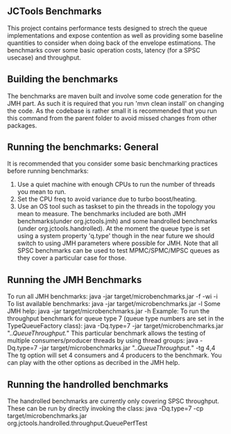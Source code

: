 JCTools Benchmarks
-------
This project contains performance tests designed to strech the queue implementations and expose contention as well
as providing some baseline quantities to consider when doing back of the envelope estimations. The benchmarks cover
some basic operation costs, latency (for a SPSC usecase) and throughput.

Building the benchmarks
-------
The benchmarks are maven built and involve some code generation for the JMH part. As such it is required that you
run 'mvn clean install' on changing the code. As the codebase is rather small it is recommended that you run this
command from the parent folder to avoid missed changes from other packages.

Running the benchmarks: General
-------
It is recommended that you consider some basic benchmarking practices before running benchmarks:
1. Use a quiet machine with enough CPUs to run the number of threads you mean to run.
2. Set the CPU freq to avoid variance due to turbo boost/heating.
3. Use an OS tool such as taskset to pin the threads in the topology you mean to measure.
The benchmarks included are both JMH benchmarks(under org.jctools.jmh) and some handrolled benchmarks (under
org.jctools.handrolled). At the moment the queue type is set using a system property 'q.type' though in the near future
we should switch to using JMH parameters where possible for JMH.
Note that all SPSC benchmarks can be used to test MPMC/SPMC/MPSC queues as they cover a particular case for those.

Running the JMH Benchmarks
-----
To run all JMH benchmarks:
    java -jar target/microbenchmarks.jar -f <number-of-forks> -wi <number-of-warmup-iterations> -i <number-of-iterations>
To list available benchmarks:
    java -jar target/microbenchmarks.jar -l
Some JMH help:
    java -jar target/microbenchmarks.jar -h
Example:
To run the throughput benchmark for queue type 7 (queue type numbers are set in the TypeQueueFactory class):
    java -Dq.type=7 -jar target/microbenchmarks.jar ".*.QueueThroughput.*"
This particular benchmark allows the testing of multiple consumers/producer threads by using thread groups:
    java -Dq.type=7 -jar target/microbenchmarks.jar ".*.QueueThroughput.*" -tg 4,4
The tg option will set 4 consumers and 4 producers to the benchmark. You can play with the other options as decribed
in the JMH help.

Running the handrolled benchmarks
-----
The handrolled benchmarks are currently only covering SPSC throughput. These can be run by directly invoking the class:
    java -Dq.type=7 -cp target/microbenchmarks.jar org.jctools.handrolled.throughput.QueuePerfTest


